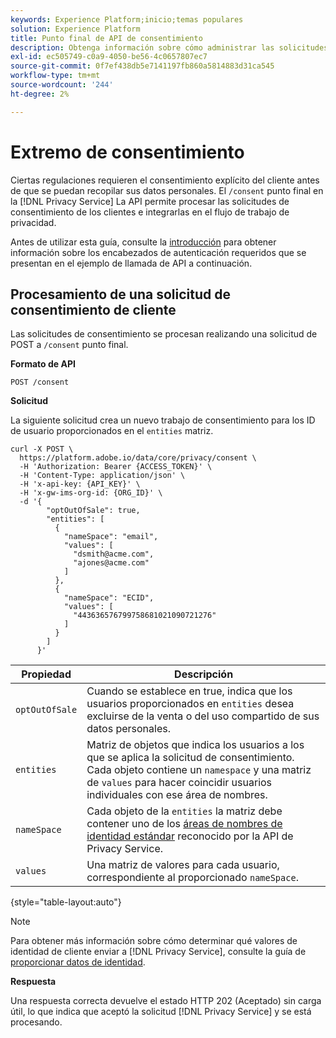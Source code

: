 ```yaml
---
keywords: Experience Platform;inicio;temas populares
solution: Experience Platform
title: Punto final de API de consentimiento
description: Obtenga información sobre cómo administrar las solicitudes de consentimiento de los clientes para aplicaciones de Experience Cloud mediante la API de Privacy Service.
exl-id: ec505749-c0a9-4050-be56-4c0657807ec7
source-git-commit: 0f7ef438db5e7141197fb860a5814883d31ca545
workflow-type: tm+mt
source-wordcount: '244'
ht-degree: 2%

---
```


# Extremo de consentimiento

Ciertas regulaciones requieren el consentimiento explícito del cliente antes de que se puedan recopilar sus datos personales. El `/consent` punto final en la [!DNL Privacy Service] La API permite procesar las solicitudes de consentimiento de los clientes e integrarlas en el flujo de trabajo de privacidad.

Antes de utilizar esta guía, consulte la [introducción](./getting-started.md) para obtener información sobre los encabezados de autenticación requeridos que se presentan en el ejemplo de llamada de API a continuación.

## Procesamiento de una solicitud de consentimiento de cliente

Las solicitudes de consentimiento se procesan realizando una solicitud de POST a `/consent` punto final.

**Formato de API**

```http
POST /consent
```

**Solicitud**

La siguiente solicitud crea un nuevo trabajo de consentimiento para los ID de usuario proporcionados en el `entities` matriz.

```shell
curl -X POST \
  https://platform.adobe.io/data/core/privacy/consent \
  -H 'Authorization: Bearer {ACCESS_TOKEN}' \
  -H 'Content-Type: application/json' \
  -H 'x-api-key: {API_KEY}' \
  -H 'x-gw-ims-org-id: {ORG_ID}' \
  -d '{
        "optOutOfSale": true,
        "entities": [
          {
            "nameSpace": "email",
            "values": [
              "dsmith@acme.com",
              "ajones@acme.com"
            ]
          },
          {
            "nameSpace": "ECID",
            "values": [
              "443636576799758681021090721276"
            ]
          }
        ]
      }'
```

| Propiedad | Descripción |
| --- | --- |
| `optOutOfSale` | Cuando se establece en true, indica que los usuarios proporcionados en `entities` desea excluirse de la venta o del uso compartido de sus datos personales. |
| `entities` | Matriz de objetos que indica los usuarios a los que se aplica la solicitud de consentimiento. Cada objeto contiene un `namespace` y una matriz de `values` para hacer coincidir usuarios individuales con ese área de nombres. |
| `nameSpace` | Cada objeto de la `entities` la matriz debe contener uno de los [áreas de nombres de identidad estándar](./appendix.md#standard-namespaces) reconocido por la API de Privacy Service. |
| `values` | Una matriz de valores para cada usuario, correspondiente al proporcionado `nameSpace`. |

{style="table-layout:auto"}

>[!NOTE]
>
>Para obtener más información sobre cómo determinar qué valores de identidad de cliente enviar a [!DNL Privacy Service], consulte la guía de [proporcionar datos de identidad](../identity-data.md).

**Respuesta**

Una respuesta correcta devuelve el estado HTTP 202 (Aceptado) sin carga útil, lo que indica que aceptó la solicitud [!DNL Privacy Service] y se está procesando.

